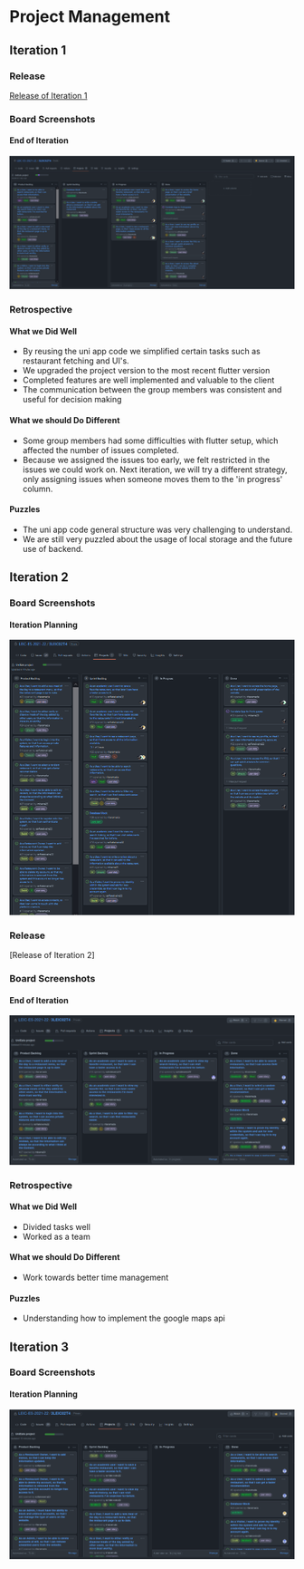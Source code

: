 # Project Management

## Iteration 1
### Release

[Release of Iteration 1](https://github.com/LEIC-ES-2021-22/3LEIC02T4/releases/tag/Iteration1)

### Board Screenshots 

#### End of Iteration

![endOfIteration1](/images/iteration1end.png)

### Retrospective

#### What we Did Well

- By reusing the uni app code we simplified certain tasks such as restaurant fetching and UI's.
- We upgraded the project version to the most recent flutter version
- Completed features are well implemented and valuable to the client
- The communication between the group members was consistent and useful for decision making
#### What we should Do Different

- Some group members had some difficulties with flutter setup, which affected the number of issues completed.
- Because we assigned the issues too early, we felt restricted in the issues we could work on. Next iteration, we will try a different strategy, only assigning issues when someone moves them to the 'in progress' column.

#### Puzzles

- The uni app code general structure was very challenging to understand.
- We are still very puzzled about the usage of local storage and the future use of backend.

## Iteration 2

### Board Screenshots 

#### Iteration Planning

![startOfIteration2](/images/iteration2start.png)


### Release

[Release of Iteration 2]

### Board Screenshots 

#### End of Iteration

![endOfIteration2](/images/iteration2end.png)

### Retrospective

#### What we Did Well

- Divided tasks well
- Worked as a team
  
#### What we should Do Different

- Work towards better time management

#### Puzzles

- Understanding how to implement the google maps api


## Iteration 3

### Board Screenshots 

#### Iteration Planning

![startOfIteration3](/images/iteration3start.png)